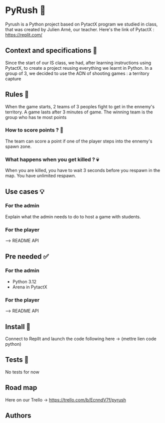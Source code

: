 # PyRush 🔫
Pyrush is a Python project based on PytactX program we studied in class, that was created by Julien Arné, our teacher.
Here's the link of PytactX : https://replit.com/
## Context and specifications 📓
Since the start of our IS class, we had, after learning instructions using PytactX, to create a project reusing everything we learnt in Python.
In a group of 3, we decided to use the ADN of shooting games : a territory capture
## Rules 📜
When the game starts, 2 teams of 3 peoples fight to get in the ennemy's territory. A game lasts after 3 minutes of game. The winning team is the group who has te most points
### How to score points ? 🎯
The team can score a point if one of the player steps into the ennemy's spawn zone.
### What happens when you get killed ? 💀
When you are killed, you have to wait 3 seconds before you respawn in the map. You have unlimited respawn.
## Use cases 💡
### For the admin
Explain what the admin needs to do to host a game with students.
### For the player
--> README API
## Pre needed ✅
### For the admin
- Python 3.12
- Arena in PytactX
### For the player
--> README API
## Install 🔧
Connect to ReplIt and launch the code following here -> (mettre lien code python)
## Tests 🧪
No tests for now
## Road map
Here on our Trello -> https://trello.com/b/EcnndV7f/pyrush
## Authors 
